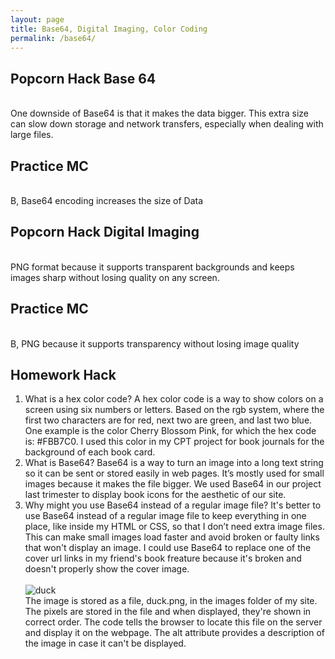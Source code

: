 ```yaml
---
layout: page
title: Base64, Digital Imaging, Color Coding
permalink: /base64/
---
```

## Popcorn Hack Base 64
<br>
One downside of Base64 is that it makes the data bigger. This extra size can slow down storage and network transfers, especially when dealing with large files.

## Practice MC
<br>
B, Base64 encoding increases the size of Data

## Popcorn Hack Digital Imaging 
<br>
PNG format because it supports transparent backgrounds and keeps images sharp without losing quality on any screen.

## Practice MC
<br>
B, PNG because it supports transparency without losing image quality

## Homework Hack

1) What is a hex color code? A hex color code is a way to show colors on a screen using six numbers or letters. Based on the rgb system, where the first two characters are for red, next two are green, and last two blue. One example is the color Cherry Blossom Pink, for which the hex code is: #FBB7C0. I used this color in my CPT project for book journals for the background of each book card. <br>
2) What is Base64? Base64 is a way to turn an image into a long text string so it can be sent or stored easily in web pages. It’s mostly used for small images because it makes the file bigger. We used Base64 in our project last trimester to display book icons for the aesthetic of our site. <br>
3) Why might you use Base64 instead of a regular image file? It's better to use Base64 instead of a regular image file to keep everything in one place, like inside my HTML or CSS, so that I don’t need extra image files. This can make small images load faster and avoid broken or faulty links that won't display an image. I could use Base64 to replace one of the cover url links in my friend's book freature because it's broken and doesn't properly show the cover image. <br><br>
<img src="{{site.baseurl}}/images/duck.png" alt="duck"><br>
The image is stored as a file, duck.png, in the images folder of my site. The pixels are stored in the file and when displayed, they're shown in correct order. The code tells the browser to locate this file on the server and display it on the webpage. The alt attribute provides a description of the image in case it can't be displayed.
